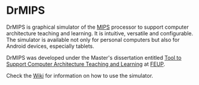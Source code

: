DrMIPS
======

DrMIPS is graphical simulator of the [MIPS][MIPS] processor to support computer 
architecture teaching and learning. It is intuitive, versatile and configurable.
The simulator is available not only for personal computers but also for Android 
devices, especially tablets.

DrMIPS was developed under the Master's dissertation entitled 
[Tool to Support Computer Architecture Teaching and Learning][DISS] at 
[FEUP][FEUP].

Check the [Wiki][wiki] for information on how to use the simulator.


[DISS]: http://paginas.fe.up.pt/~ei08109/w/dissertation%3Adissertation "Dissertation Wiki"
[FEUP]: http://www.fe.up.pt "Faculty of Engineering of the University of Porto"
[MIPS]: http://en.wikipedia.org/wiki/MIPS_architecture "MIPS architecture"
[wiki]: https://bitbucket.org/brunonova/drmips/wiki/ "DrMIPS Wiki"
